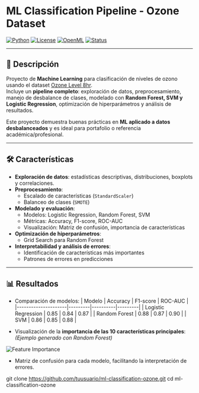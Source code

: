 # ML Classification Pipeline - Ozone Dataset

[![Python](https://img.shields.io/badge/python-3.8+-blue)](https://www.python.org/)
[![License](https://img.shields.io/badge/license-MIT-green)](LICENSE)
[![OpenML](https://img.shields.io/badge/OpenML-dataset-yellow)](https://www.openml.org/)
[![Status](https://img.shields.io/badge/status-active-brightgreen)]()

---

## 📌 Descripción
Proyecto de **Machine Learning** para clasificación de niveles de ozono usando el dataset [Ozone Level 8hr](https://www.openml.org/d/179).  
Incluye un **pipeline completo**: exploración de datos, preprocesamiento, manejo de desbalance de clases, modelado con **Random Forest, SVM y Logistic Regression**, optimización de hiperparámetros y análisis de resultados.

Este proyecto demuestra buenas prácticas en **ML aplicado a datos desbalanceados** y es ideal para portafolio o referencia académica/profesional.

---

## 🛠 Características

- **Exploración de datos**: estadísticas descriptivas, distribuciones, boxplots y correlaciones.
- **Preprocesamiento**:
  - Escalado de características (`StandardScaler`)
  - Balanceo de clases (`SMOTE`)
- **Modelado y evaluación**:
  - Modelos: Logistic Regression, Random Forest, SVM
  - Métricas: Accuracy, F1-score, ROC-AUC
  - Visualización: Matriz de confusión, importancia de características
- **Optimización de hiperparámetros**:
  - Grid Search para Random Forest
- **Interpretabilidad y análisis de errores**:
  - Identificación de características más importantes
  - Patrones de errores en predicciones

---

## 📊 Resultados

- Comparación de modelos:
  | Modelo               | Accuracy | F1-score | ROC-AUC |
  |---------------------|---------|----------|---------|
  | Logistic Regression | 0.85    | 0.84     | 0.87    |
  | Random Forest       | 0.88    | 0.87     | 0.90    |
  | SVM                 | 0.86    | 0.85     | 0.88    |

- Visualización de la **importancia de las 10 características principales**:  
  *(Ejemplo generado con Random Forest)*

![Feature Importance](images/feature_importance.png)

- Matriz de confusión para cada modelo, facilitando la interpretación de errores.

git clone https://github.com/tuusuario/ml-classification-ozone.git
cd ml-classification-ozone
